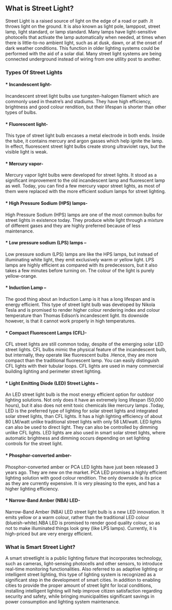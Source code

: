 ##  What is Street Light? 

Street Light is a raised source of light on the edge of a road or path .It throws light on the ground. It is also known as light pole, lamppost, street lamp, light standard, or lamp standard. Many lamps have light-sensitive photocells that activate the lamp automatically when needed, at times when there is little-to-no ambient light, such as at dusk, dawn, or at the onset of dark weather conditions. This function in older lighting systems could be performed with the aid of a solar dial. Many street light systems are being connected underground instead of wiring from one utility post to another.

### Types Of Street Lights 

#### * Incandescent light-
Incandescent street light bulbs use tungsten-halogen filament which are commonly used in theatre’s and stadiums. They have high efficiency, brightness and good colour rendition, but their lifespan is shorter than other types of bulbs.
#### * Fluorescent light-
This type of street light bulb encases a metal electrode in both ends. Inside the tube, it contains mercury and argon gasses which help ignite the lamp. In effect, fluorescent street light bulbs create strong ultraviolet rays, but the visible light is weak.
#### * Mercury vapor-
Mercury vapor light bulbs were developed for street lights. It stood as a significant improvement to the old incandescent lamp and fluorescent lamp as well. Today, you can find a few mercury vapor street lights, as most of them were replaced with the more efficient sodium lamps for street lighting.
#### * High Pressure Sodium (HPS) lamps-
High Pressure Sodium (HPS) lamps are one of the most common bulbs for street lights in existence today. They produce white light through a mixture of different gases and they are highly preferred because of less maintenance.
#### * Low pressure sodium (LPS) lamps –
Low pressure sodium (LPS) lamps are like the HPS lamps, but instead of illuminating white light, they emit exclusively warm or yellow light. LPS lamps are highly efficient as compared with its predecessors, but it also takes a few minutes before turning on. The colour of the light is purely yellow-orange.
#### * Induction Lamp –
The good thing about an Induction Lamp is it has a long lifespan and is energy efficient. This type of street light bulb was developed by Nikola Tesla and is promised to render higher colour rendering index and colour temperature than Thomas Edison’s incandescent light. Its downside however, is that it cannot work properly in high temperatures.
#### * Compact Fluorescent Lamps (CFL)-
CFL street lights are still common today, despite of the emerging solar LED street lights. CFL bulbs mimic the physical feature of the incandescent bulb, but internally, they operate like fluorescent bulbs .Hence, they are more compact than the traditional fluorescent lamp. You can easily distinguish CFL lights with their tubular loops. CFL lights are used in many commercial building lighting and perimeter street lighting. 
#### * Light Emitting Diode (LED) Street Lights – 
An LED street light bulb is the most energy efficient option for outdoor lighting solutions. Not only does it have an extremely long lifespan (50,000 hours), but it also does not emit toxic chemicals like mercury lamps .Today, LED is the preferred type of lighting for solar street lights and integrated solar street lights, than CFL lights. It has a high lighting efficiency of about 80 LM/watt unlike traditional street lights with only 58 LM/watt. LED lights can also be used to direct light. They can also be controlled by dimming unlike CFL lights. LED lights are also used in smart solar street lights, where automatic brightness and dimming occurs depending on set lighting controls for the street light.
#### * Phosphor-converted amber-
Phosphor-converted amber or PCA LED lights have just been released 3 years ago. They are new on the market. PCA LED promises a highly efficient lighting solution with good colour rendition. The only downside is its price as they are currently expensive. It is very pleasing to the eyes, and has a higher lighting efficiency.
#### * Narrow-Band Amber (NBA) LED-
Narrow-Band Amber (NBA) LED street light bulb is a new LED innovation. It emits yellow or a warm colour, rather than the traditional LED colour (blueish-white).NBA LED is promised to render good quality colour, so as not to make illuminated things look grey (like LPS lamps). Currently, it is high-priced but are very energy efficient.
### What is Smart Street Light?
A smart streetlight is a public lighting fixture that incorporates technology, such as cameras, light-sensing photocells and other sensors, to introduce real-time monitoring functionalities. Also referred to as adaptive lighting or intelligent street lighting, this type of lighting system is recognized as a significant step in the development of smart cities. In addition to enabling cities to provide the proper amount of street light for local conditions, installing intelligent lighting will help improve citizen satisfaction regarding security and safety, while bringing municipalities significant savings in power consumption and lighting system maintenance.

